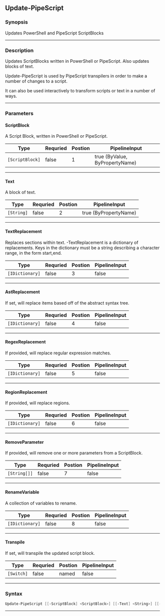 
Update-PipeScript
-----------------
### Synopsis
Updates PowerShell and PipeScript ScriptBlocks

---
### Description

Updates ScriptBlocks written in PowerShell or PipeScript.  Also updates blocks of text.

Update-PipeScript is used by PipeScript transpilers in order to make a number of changes to a script.

It can also be used interactively to transform scripts or text in a number of ways.

---
### Parameters
#### **ScriptBlock**

A Script Block, written in PowerShell or PipeScript.



|Type               |Requried|Postion|PipelineInput                 |
|-------------------|--------|-------|------------------------------|
|```[ScriptBlock]```|false   |1      |true (ByValue, ByPropertyName)|
---
#### **Text**

A block of text.



|Type          |Requried|Postion|PipelineInput        |
|--------------|--------|-------|---------------------|
|```[String]```|false   |2      |true (ByPropertyName)|
---
#### **TextReplacement**

Replaces sections within text.  -TextReplacement is a dictionary of replacements.
Keys in the dictionary must be a string describing a character range, in the form start,end.



|Type               |Requried|Postion|PipelineInput|
|-------------------|--------|-------|-------------|
|```[IDictionary]```|false   |3      |false        |
---
#### **AstReplacement**

If set, will replace items based off of the abstract syntax tree.



|Type               |Requried|Postion|PipelineInput|
|-------------------|--------|-------|-------------|
|```[IDictionary]```|false   |4      |false        |
---
#### **RegexReplacement**

If provided, will replace regular expression matches.



|Type               |Requried|Postion|PipelineInput|
|-------------------|--------|-------|-------------|
|```[IDictionary]```|false   |5      |false        |
---
#### **RegionReplacement**

If provided, will replace regions.



|Type               |Requried|Postion|PipelineInput|
|-------------------|--------|-------|-------------|
|```[IDictionary]```|false   |6      |false        |
---
#### **RemoveParameter**

If provided, will remove one or more parameters from a ScriptBlock.



|Type            |Requried|Postion|PipelineInput|
|----------------|--------|-------|-------------|
|```[String[]]```|false   |7      |false        |
---
#### **RenameVariable**

A collection of variables to rename.



|Type               |Requried|Postion|PipelineInput|
|-------------------|--------|-------|-------------|
|```[IDictionary]```|false   |8      |false        |
---
#### **Transpile**

If set, will transpile the updated script block.



|Type          |Requried|Postion|PipelineInput|
|--------------|--------|-------|-------------|
|```[Switch]```|false   |named  |false        |
---
### Syntax
```PowerShell
Update-PipeScript [[-ScriptBlock] <ScriptBlock>] [[-Text] <String>] [[-TextReplacement] <IDictionary>] [[-AstReplacement] <IDictionary>] [[-RegexReplacement] <IDictionary>] [[-RegionReplacement] <IDictionary>] [[-RemoveParameter] <String[]>] [[-RenameVariable] <IDictionary>] [-Transpile] [<CommonParameters>]
```
---


